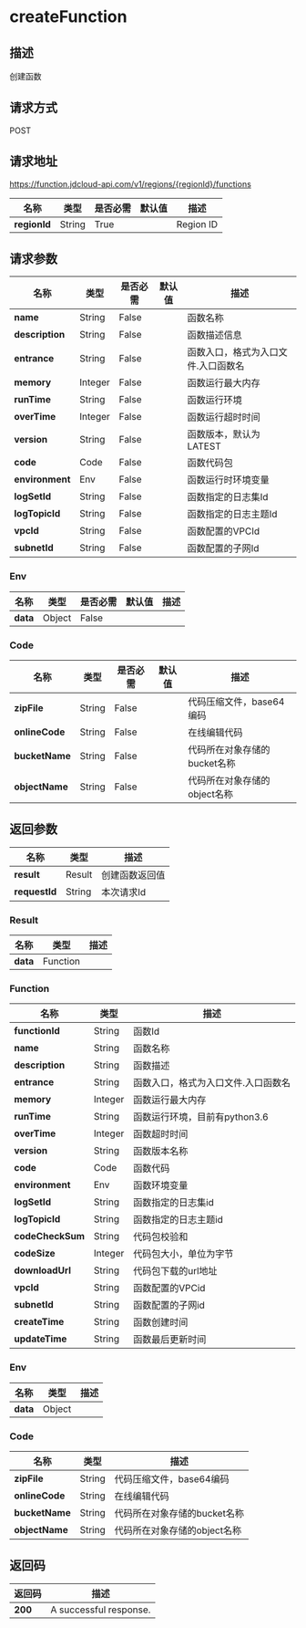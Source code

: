 # createFunction


## 描述
创建函数

## 请求方式
POST

## 请求地址
https://function.jdcloud-api.com/v1/regions/{regionId}/functions

|名称|类型|是否必需|默认值|描述|
|---|---|---|---|---|
|**regionId**|String|True| |Region ID|

## 请求参数
|名称|类型|是否必需|默认值|描述|
|---|---|---|---|---|
|**name**|String|False| |函数名称|
|**description**|String|False| |函数描述信息|
|**entrance**|String|False| |函数入口，格式为入口文件.入口函数名|
|**memory**|Integer|False| |函数运行最大内存|
|**runTime**|String|False| |函数运行环境|
|**overTime**|Integer|False| |函数运行超时时间|
|**version**|String|False| |函数版本，默认为LATEST|
|**code**|Code|False| |函数代码包|
|**environment**|Env|False| |函数运行时环境变量|
|**logSetId**|String|False| |函数指定的日志集Id|
|**logTopicId**|String|False| |函数指定的日志主题Id|
|**vpcId**|String|False| |函数配置的VPCId|
|**subnetId**|String|False| |函数配置的子网Id|

### Env
|名称|类型|是否必需|默认值|描述|
|---|---|---|---|---|
|**data**|Object|False| | |
### Code
|名称|类型|是否必需|默认值|描述|
|---|---|---|---|---|
|**zipFile**|String|False| |代码压缩文件，base64编码|
|**onlineCode**|String|False| |在线编辑代码|
|**bucketName**|String|False| |代码所在对象存储的bucket名称|
|**objectName**|String|False| |代码所在对象存储的object名称|

## 返回参数
|名称|类型|描述|
|---|---|---|
|**result**|Result|创建函数返回值|
|**requestId**|String|本次请求Id|

### Result
|名称|类型|描述|
|---|---|---|
|**data**|Function| |
### Function
|名称|类型|描述|
|---|---|---|
|**functionId**|String|函数Id|
|**name**|String|函数名称|
|**description**|String|函数描述|
|**entrance**|String|函数入口，格式为入口文件.入口函数名|
|**memory**|Integer|函数运行最大内存|
|**runTime**|String|函数运行环境，目前有python3.6|
|**overTime**|Integer|函数超时时间|
|**version**|String|函数版本名称|
|**code**|Code|函数代码|
|**environment**|Env|函数环境变量|
|**logSetId**|String|函数指定的日志集id|
|**logTopicId**|String|函数指定的日志主题id|
|**codeCheckSum**|String|代码包校验和|
|**codeSize**|Integer|代码包大小，单位为字节|
|**downloadUrl**|String|代码包下载的url地址|
|**vpcId**|String|函数配置的VPCid|
|**subnetId**|String|函数配置的子网id|
|**createTime**|String|函数创建时间|
|**updateTime**|String|函数最后更新时间|
### Env
|名称|类型|描述|
|---|---|---|
|**data**|Object| |
### Code
|名称|类型|描述|
|---|---|---|
|**zipFile**|String|代码压缩文件，base64编码|
|**onlineCode**|String|在线编辑代码|
|**bucketName**|String|代码所在对象存储的bucket名称|
|**objectName**|String|代码所在对象存储的object名称|

## 返回码
|返回码|描述|
|---|---|
|**200**|A successful response.|
